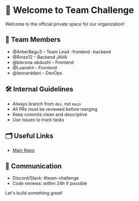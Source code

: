 # 👋 Welcome to Team Challenge

Welcome to the official private space for our organization!

## 👥 Team Members
- @ArberBegu3 – Team Lead -frontend -backend
- @Rines12 – Backend JAVA
- @blerona-abdushi – Frontend
 - @Luandrit – Frontend
- @leonarddani – DevOps


## 🛠 Internal Guidelines
- Always branch from `dev`, not `main`
- All PRs must be reviewed before merging
- Keep commits clean and descriptive
- Use Issues to track tasks

## 🗂️ Useful Links
- [Main Repo](https://github.com/YOUR_ORG/the-challenge)

## 💬 Communication
- Discord/Slack: #team-challenge
- Code reviews: within 24h if possible

Let's build something great!
